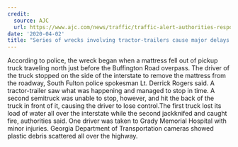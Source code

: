 ```yaml
---
credit:
  source: AJC
  url: https://www.ajc.com/news/traffic/traffic-alert-authorities-respond-interstate-wrecks-involving-tractor-trailers/dMilfwPFLU93dKdXirHX9O/
date: '2020-04-02'
title: "Series of wrecks involving tractor-trailers cause major delays on metro Atlanta interstates"
---
```

According to police, the wreck began when a mattress fell out of pickup truck traveling north just before the Buffington Road overpass. The driver of the truck stopped on the side of the interstate to remove the mattress from the roadway, South Fulton police spokesman Lt. Derrick Rogers said. A tractor-trailer saw what was happening and managed to stop in time. A second semitruck was unable to stop, however, and hit the back of the truck in front of it, causing the driver to lose control.The first truck lost its load of water all over the interstate while the second jackknifed and caught fire, authorities said. One driver was taken to Grady Memorial Hospital with minor injuries. Georgia Department of Transportation cameras showed plastic debris scattered all over the highway. 
